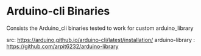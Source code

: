 # Arduino-cli Binaries 

Consists the Arduino_cli binaries tested to work for custom arduino_library 

src: https://arduino.github.io/arduino-cli/latest/installation/
arduino-library : https://github.com/arpit6232/arduino-library

